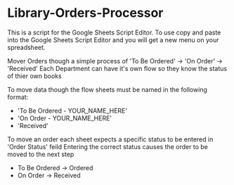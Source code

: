 # Library-Orders-Processor

This is a script for the Google Sheets Script Editor. To use copy and paste into the Google Sheets Script Editor and you will get a new menu on your spreadsheet.

Mover Orders though a simple process of 'To Be Ordered' -> 'On Order' -> 'Received'
Each Department can have it's own flow so they know the status of thier own books

To move data though the flow sheets must be named in the following format:
 * 'To Be Ordered - YOUR_NAME_HERE'
 * 'On Order - YOUR_NAME_HERE'
 * 'Received'

To move an order each sheet expects a specific status to be entered in 'Order Status' feild
Entering the correct status causes the order to be moved to the next step
 * To Be Ordered -> Ordered
 * On Order -> Received

